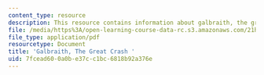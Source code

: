 ```yaml
---
content_type: resource
description: This resource contains information about galbraith, the great crash.
file: /media/https%3A/open-learning-course-data-rc.s3.amazonaws.com/21h-209-america-in-depression-and-war-spring-2012/7fcead600a0be37cc1bc6818b92a376e_MIT21H_209S12_galbraith.pdf
file_type: application/pdf
resourcetype: Document
title: 'Galbraith, The Great Crash '
uid: 7fcead60-0a0b-e37c-c1bc-6818b92a376e
---
```

